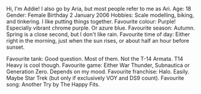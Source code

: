 Hi, I'm Addie! I also go by Aria, but most people refer to me as Ari.
Age: 18
Gender: Female
Birthday 2 January 2006
Hobbies: Scale modelling, biking, and tinkering. I like putting things together.
Favourite colour: Purple! Especially vibrant chrome purple. Or azure blue.
Favourite season: Autumn. Spring is a close second, but I don't like rain.
Favourite time of day: Either right in the morning, just when the sun rises, or about half an hour before sunset.

Favourite tank: Good question. Most of them. Not the T-14 Armata. T14 Heavy is cool though.
Favourite game: Either War Thunder, Subnautica or Generation Zero. Depends on my mood.
Favourite franchise: Halo. Easily. Maybe Star Trek (but only if exclusively VOY and DS9 count).
Favourite song: Another Try by The Happy Fits.

